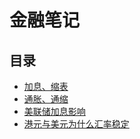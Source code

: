 # 金融笔记
## 目录
* [加息、缩表](https://github.com/craftlook/Note/blob/master/other/economic/ininreta.md)
* [通胀、通缩](https://github.com/craftlook/Note/blob/master/other/economic/in-deflation.md)
* [美联储加息影响](https://www.zhihu.com/question/38600691/answer/416960329)
* [港元与美元为什么汇率稳定](https://www.zhihu.com/question/21033075/answer/1708655988)
